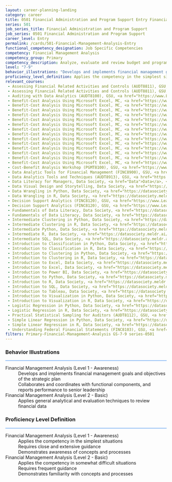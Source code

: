 ```yaml
---
layout: career-planning-landing
category: career
title: 0501 Financial Administration and Program Support Entry Financial Management Analysis
series: 501
job_series_title: Financial Administration and Program Support
job_series: 0501 Financial Administration and Program Support
career_level: Entry
permalink: /cards/501-Financial-Management-Analysis-Entry
functional_competency_designation: Job Specific Competencies
competency: Financial Management Analysis
competency_group: Primary
competency_description: Analyze, evaluate and review budget and program issues and financial data and reports using business tools and applications, cost and economic analysis, and performance metrics to provide recommendations
level: "7-9"
behavior_illustrations: "Develops and implements financial management goals and objectives of the strategic plan ? Collaborates and coordinates with functional components, and reports performance to senior leadership ? Applies general analytical and evaluation techniques to review financial data"
proficiency_level_definition: Applies the competency in the simplest situations ? Requires close and extensive guidance ? Demonstrates awareness of concepts and processes ? Applies the competency in somewhat difficult situations ? Requires frequent guidance ? Demonstrates familiarity with concepts and processes 
relevant_courses: 
 - Assessing Financial Related Activities and Controls (AUDT8811), GSU, <a href="https://www.LearnAtGSUSA.com/AUDT8811">https://www.LearnAtGSUSA.com/AUDT8811</a>
 - Assessing Financial Related Activities and Controls (AUDT8811), GSU, <a href="https://www.LearnAtGSUSA.com/AUDT8815">https://www.LearnAtGSUSA.com/AUDT8815</a>
 - Auditing with Data Analytics (AUDT8100), GSU, <a href="https://www.LearnAtGSUSA.com/AUDT8100">https://www.LearnAtGSUSA.com/AUDT8100</a>
 - Benefit-Cost Analysis Using Microsoft Excel, MC, <a href="https://www.managementconcepts.com/course/id/5405?utm_source=CFOportal&utm_medium=listing&utm_campaign=CFOTTEP&utm_id=23FM">https://www.managementconcepts.com/course/id/5405?utm_source=CFOportal&utm_medium=listing&utm_campaign=CFOTTEP&utm_id=23FM</a>
 - Benefit-Cost Analysis Using Microsoft Excel, MC, <a href="https://www.managementconcepts.com/course/id/5405?utm_source=CFOportal&utm_medium=listing&utm_campaign=CFOTTEP&utm_id=23FM">https://www.managementconcepts.com/course/id/5405?utm_source=CFOportal&utm_medium=listing&utm_campaign=CFOTTEP&utm_id=23FM</a>
 - Benefit-Cost Analysis Using Microsoft Excel, MC, <a href="https://www.managementconcepts.com/course/id/5405?utm_source=CFOportal&utm_medium=listing&utm_campaign=CFOTTEP&utm_id=23FM">https://www.managementconcepts.com/course/id/5405?utm_source=CFOportal&utm_medium=listing&utm_campaign=CFOTTEP&utm_id=23FM</a>
 - Benefit-Cost Analysis Using Microsoft Excel, MC, <a href="https://www.managementconcepts.com/course/id/5405?utm_source=CFOportal&utm_medium=listing&utm_campaign=CFOTTEP&utm_id=23FM">https://www.managementconcepts.com/course/id/5405?utm_source=CFOportal&utm_medium=listing&utm_campaign=CFOTTEP&utm_id=23FM</a>
 - Benefit-Cost Analysis Using Microsoft Excel, MC, <a href="https://www.managementconcepts.com/course/id/5405?utm_source=CFOportal&utm_medium=listing&utm_campaign=CFOTTEP&utm_id=23FM">https://www.managementconcepts.com/course/id/5405?utm_source=CFOportal&utm_medium=listing&utm_campaign=CFOTTEP&utm_id=23FM</a>
 - Benefit-Cost Analysis Using Microsoft Excel, MC, <a href="https://www.managementconcepts.com/course/id/5405?utm_source=CFOportal&utm_medium=listing&utm_campaign=CFOTTEP&utm_id=23FM">https://www.managementconcepts.com/course/id/5405?utm_source=CFOportal&utm_medium=listing&utm_campaign=CFOTTEP&utm_id=23FM</a>
 - Benefit-Cost Analysis Using Microsoft Excel, MC, <a href="https://www.managementconcepts.com/course/id/5405?utm_source=CFOportal&utm_medium=listing&utm_campaign=CFOTTEP&utm_id=23FM">https://www.managementconcepts.com/course/id/5405?utm_source=CFOportal&utm_medium=listing&utm_campaign=CFOTTEP&utm_id=23FM</a>
 - Benefit-Cost Analysis Using Microsoft Excel, MC, <a href="https://www.managementconcepts.com/course/id/5405?utm_source=CFOportal&utm_medium=listing&utm_campaign=CFOTTEP&utm_id=23FM">https://www.managementconcepts.com/course/id/5405?utm_source=CFOportal&utm_medium=listing&utm_campaign=CFOTTEP&utm_id=23FM</a>
 - Benefit-Cost Analysis Using Microsoft Excel, MC, <a href="https://www.managementconcepts.com/course/id/5405?utm_source=CFOportal&utm_medium=listing&utm_campaign=CFOTTEP&utm_id=23FM">https://www.managementconcepts.com/course/id/5405?utm_source=CFOportal&utm_medium=listing&utm_campaign=CFOTTEP&utm_id=23FM</a>
 - Benefit-Cost Analysis Using Microsoft Excel, MC, <a href="https://www.managementconcepts.com/course/id/5405?utm_source=CFOportal&utm_medium=listing&utm_campaign=CFOTTEP&utm_id=23FM">https://www.managementconcepts.com/course/id/5405?utm_source=CFOportal&utm_medium=listing&utm_campaign=CFOTTEP&utm_id=23FM</a>
 - Benefit-Cost Analysis Using Microsoft Excel, MC, <a href="https://www.managementconcepts.com/course/id/5405?utm_source=CFOportal&utm_medium=listing&utm_campaign=CFOTTEP&utm_id=23FM">https://www.managementconcepts.com/course/id/5405?utm_source=CFOportal&utm_medium=listing&utm_campaign=CFOTTEP&utm_id=23FM</a>
 - Benefit-Cost Analysis Using Microsoft Excel, MC, <a href="https://www.managementconcepts.com/course/id/5405?utm_source=CFOportal&utm_medium=listing&utm_campaign=CFOTTEP&utm_id=23FM">https://www.managementconcepts.com/course/id/5405?utm_source=CFOportal&utm_medium=listing&utm_campaign=CFOTTEP&utm_id=23FM</a>
 - Benefit-Cost Analysis Using Microsoft Excel, MC, <a href="https://www.managementconcepts.com/course/id/5405?utm_source=CFOportal&utm_medium=listing&utm_campaign=CFOTTEP&utm_id=23FM">https://www.managementconcepts.com/course/id/5405?utm_source=CFOportal&utm_medium=listing&utm_campaign=CFOTTEP&utm_id=23FM</a>
 - Benefit-Cost Analysis Using Microsoft Excel, MC, <a href="https://www.managementconcepts.com/course/id/5405?utm_source=CFOportal&utm_medium=listing&utm_campaign=CFOTTEP&utm_id=23FM">https://www.managementconcepts.com/course/id/5405?utm_source=CFOportal&utm_medium=listing&utm_campaign=CFOTTEP&utm_id=23FM</a>
 - Cost-Benefit Analysis Workshop (PGMT8100), GSU, <a href="https://www.LearnAtGSUSA.com/PGMT8100">https://www.LearnAtGSUSA.com/PGMT8100</a>
 - Data Analytic Tools for Financial Management (FINC8900), GSU, <a href="https://www.LearnAtGSUSA.com/FINC8900">https://www.LearnAtGSUSA.com/FINC8900</a>
 - Data Analytics Tools and Techniques (AUDT8913), GSU, <a href="https://www.LearnAtGSUSA.com/AUDT8913">https://www.LearnAtGSUSA.com/AUDT8913</a>
 - Data Literacy for Managers, Data Society, <a href="Data">Data</a>, <a href="Literacy">Literacy</a>, <a href="for">for</a>, <a href="Managers">Managers</a>, <a href="%%%">%%%</a>, <a href="Data">Data</a>, <a href="Society">Society</a>, <a href="%%%">%%%</a>, <a href="Level">Level</a>, <a href="2-">2-</a>, <a href="Basic">Basic</a>, <a href="||">||</a>, <a href="https://datasociety.meldr.ai/courses/DataScienceLiteracy/DataLiteracyForManagers">https://datasociety.meldr.ai/courses/DataScienceLiteracy/DataLiteracyForManagers</a>
 - Data Visual Design and Storytelling, Data Society, <a href="https://datasociety.meldr.ai/courses/DataScienceLiteracy/DataVisualDesignAndStorytelling">https://datasociety.meldr.ai/courses/DataScienceLiteracy/DataVisualDesignAndStorytelling</a>
 - Data Wrangling in Python, Data Society, <a href="https://datasociety.meldr.ai/courses/DataScience/DataWranglingInPython">https://datasociety.meldr.ai/courses/DataScience/DataWranglingInPython</a>
 - Data Wrangling in R, Data Society, <a href="https://datasociety.meldr.ai/courses/DataScience-R/DataWranglingInR">https://datasociety.meldr.ai/courses/DataScience-R/DataWranglingInR</a>
 - Decision Support Analytics (FINC8120), GSU, <a href="https://www.LearnAtGSUSA.com/FINC8120">https://www.LearnAtGSUSA.com/FINC8120</a>
 - Decision Support Analytics (FINC8120), GSU, <a href="https://www.LearnAtGSUSA.com/FINC8124">https://www.LearnAtGSUSA.com/FINC8124</a>
 - Fundamentals of Data Literacy, Data Society, <a href="https://datasociety.meldr.ai/courses/DataScienceLiteracy/FundamentalsOfDataLiteracy">https://datasociety.meldr.ai/courses/DataScienceLiteracy/FundamentalsOfDataLiteracy</a>
 - Fundamentals of Data Literacy, Data Society, <a href="https://datasociety.meldr.ai/courses/DataScienceLiteracy/FundamentalsOfDataLiteracy">https://datasociety.meldr.ai/courses/DataScienceLiteracy/FundamentalsOfDataLiteracy</a>
 - Intermediate Clustering in Python, Data Society, <a href="https://datasociety.meldr.ai/courses/DataScience/IntermediateClustering">https://datasociety.meldr.ai/courses/DataScience/IntermediateClustering</a>
 - Intermediate Clustering in R, Data Society, <a href="https://datasociety.meldr.ai/courses/DataScience-R/IntermediateClusteringInR">https://datasociety.meldr.ai/courses/DataScience-R/IntermediateClusteringInR</a>
 - Intermediate Python, Data Society, <a href="https://datasociety.meldr.ai/courses/Beginner/IntermediatePython">https://datasociety.meldr.ai/courses/Beginner/IntermediatePython</a>
 - Intermediate R, Data Society, <a href="https://datasociety.meldr.ai/courses/DataScience-R/IntermediateR">https://datasociety.meldr.ai/courses/DataScience-R/IntermediateR</a>
 - Intermediate SQL, Data Society, <a href="https://datasociety.meldr.ai/courses/SQL/IntermediateSQL">https://datasociety.meldr.ai/courses/SQL/IntermediateSQL</a>
 - Introduction to Classification in Python, Data Society, <a href="https://datasociety.meldr.ai/courses/DataScience/IntroToClassification">https://datasociety.meldr.ai/courses/DataScience/IntroToClassification</a>
 - Introduction to Classification in R, Data Society, <a href="https://datasociety.meldr.ai/courses/DataScience-R/IntroToClassificationInR">https://datasociety.meldr.ai/courses/DataScience-R/IntroToClassificationInR</a>
 - Introduction to Clustering in Python, Data Society, <a href="https://datasociety.meldr.ai/courses/DataScience/IntroToClustering">https://datasociety.meldr.ai/courses/DataScience/IntroToClustering</a>
 - Introduction to Clustering in R, Data Society, <a href="https://datasociety.meldr.ai/courses/DataScience-R/IntroToClusteringInR">https://datasociety.meldr.ai/courses/DataScience-R/IntroToClusteringInR</a>
 - Introduction to Excel, Data Society, <a href="https://datasociety.meldr.ai/courses/DataSocietyExcel/IntroToExcel">https://datasociety.meldr.ai/courses/DataSocietyExcel/IntroToExcel</a>
 - Introduction to Excel, Data Society, <a href="https://datasociety.meldr.ai/courses/DataSocietyExcel/IntroToExcel">https://datasociety.meldr.ai/courses/DataSocietyExcel/IntroToExcel</a>
 - Introduction to Power BI, Data Society, <a href="https://datasociety.meldr.ai/courses/DataSocietyPowerBI/IntroductionToPowerBI">https://datasociety.meldr.ai/courses/DataSocietyPowerBI/IntroductionToPowerBI</a>
 - Introduction to Python, Data Society, <a href="https://datasociety.meldr.ai/courses/Beginner/IntroToPython">https://datasociety.meldr.ai/courses/Beginner/IntroToPython</a>
 - Introduction to R, Data Society, <a href="https://datasociety.meldr.ai/courses/DataScience-R/IntroToR">https://datasociety.meldr.ai/courses/DataScience-R/IntroToR</a>
 - Introduction to SQL, Data Society, <a href="https://datasociety.meldr.ai/courses/SQL/IntroToSQL">https://datasociety.meldr.ai/courses/SQL/IntroToSQL</a>
 - Introduction to Tableau, Data Society, <a href="https://datasociety.meldr.ai/courses/DataSocietyTableau/IntroductionToTableau">https://datasociety.meldr.ai/courses/DataSocietyTableau/IntroductionToTableau</a>
 - Introduction to Visualization in Python, Data Society, <a href="https://datasociety.meldr.ai/courses/DataScience/IntroToVisualizationInPython">https://datasociety.meldr.ai/courses/DataScience/IntroToVisualizationInPython</a>
 - Introduction to Visualization in R, Data Society, <a href="https://datasociety.meldr.ai/courses/DataScience-R/IntroToVisualizationInR">https://datasociety.meldr.ai/courses/DataScience-R/IntroToVisualizationInR</a>
 - Logistic Regression in Python, Data Society, <a href="https://datasociety.meldr.ai/courses/DataScience/LogisticRegression">https://datasociety.meldr.ai/courses/DataScience/LogisticRegression</a>
 - Logistic Regression in R, Data Society, <a href="https://datasociety.meldr.ai/courses/DataScience-R/LogisticRegressionInR">https://datasociety.meldr.ai/courses/DataScience-R/LogisticRegressionInR</a>
 - Practical Statistical Sampling for Auditors (AUDT8112), GSU, <a href="https://www.LearnAtGSUSA.com/AUDT8112">https://www.LearnAtGSUSA.com/AUDT8112</a>
 - Simple Linear Regression in Python, Data Society, <a href="https://datasociety.meldr.ai/courses/DataScience/SimpleRegression">https://datasociety.meldr.ai/courses/DataScience/SimpleRegression</a>
 - Simple Linear Regression in R, Data Society, <a href="https://datasociety.meldr.ai/courses/DataScience-R/SimpleRegressionInR">https://datasociety.meldr.ai/courses/DataScience-R/SimpleRegressionInR</a>
 - Understanding Federal Financial Statements (FINC8103), GSU, <a href="https://www.LearnAtGSUSA.com/FINC8103">https://www.LearnAtGSUSA.com/FINC8103</a>
filters: Primary-Financial-Management-Analysis GS-7-9 series-0501
---
```


<div class="desktop:grid-col-6 margin-y-3">
  <div class="border-top-2 bg-white padding-3 shadow-5 height-full members-hover border-1px button-border border-top-blue radius-lg card-text-color">
    <h3>Behavior Illustrations</h3>
    <hr style="background-color: #2680EB !important;"/>
    <dl class="text-base card-content-color"><dt>Financial Management Analysis (Level 1 - Awareness)</dt><dd>Develops and implements financial management goals and objectives of the strategic plan </dd><dd> Collaborates and coordinates with functional components, and reports performance to senior leadership</dd><dt>Financial Management Analysis (Level 2 - Basic)</dt><dd>Applies general analytical and evaluation techniques to review financial data</dd></dl>
  </div>
</div>
<div class="desktop:grid-col-6 margin-y-3">
  <div class="border-top-2 bg-white padding-3 shadow-5 height-full members-hover border-1px button-border border-top-blue radius-lg card-text-color">
    <h3>Proficiency Level Definition</h3>
     <hr style="background-color: #2680EB !important;"/>
    <dl class="text-base card-content-color"><dt>Financial Management Analysis (Level 1 - Awareness)</dt><dd>Applies the competency in the simplest situations </dd><dd> Requires close and extensive guidance </dd><dd> Demonstrates awareness of concepts and processes</dd><dt>Financial Management Analysis (Level 2 - Basic)</dt><dd>Applies the competency in somewhat difficult situations </dd><dd> Requires frequent guidance </dd><dd> Demonstrates familiarity with concepts and processes </dd></dl>
  </div>
</div>